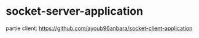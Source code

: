 # socket-server-application <br> 
partie client: https://github.com/ayoub96anbara/socket-client-application
